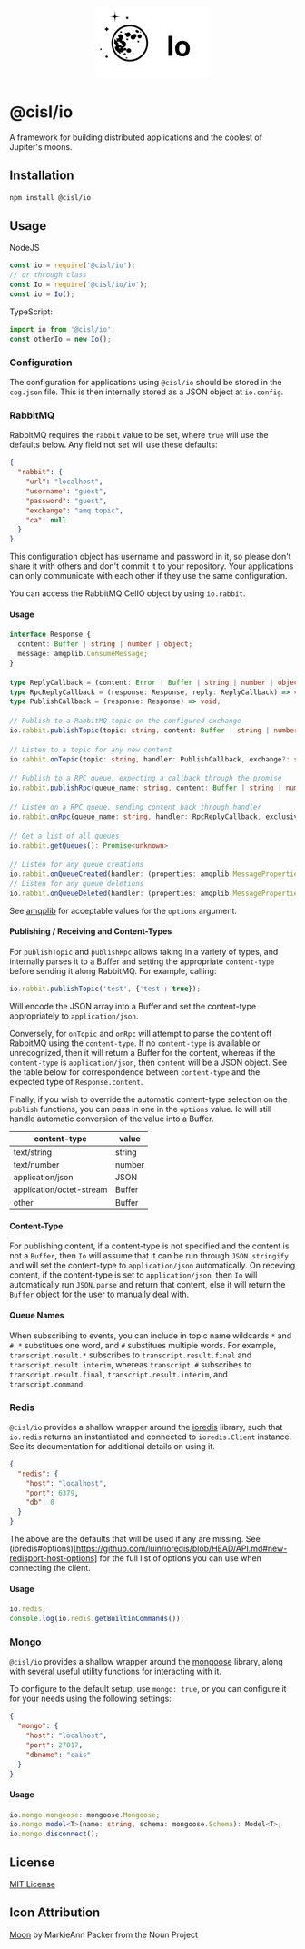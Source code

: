 <div style="text-align:center"><img src="img/moon.svg" style="width: 200px" /></div>

# @cisl/io

A framework for building distributed applications and the coolest of Jupiter's moons.

## Installation
```bash
npm install @cisl/io
```

## Usage
NodeJS
```js
const io = require('@cisl/io');
// or through class
const Io = require('@cisl/io/io');
const io = Io();
```

TypeScript:
```typescript
import io from '@cisl/io';
const otherIo = new Io();
```

### Configuration

The configuration for applications using `@cisl/io` should be stored in the `cog.json` file. This is then internally stored
as a JSON object at `io.config`.

### RabbitMQ
RabbitMQ requires the `rabbit` value to be set, where `true` will use the defaults below. Any field not set will use these defaults:
```json
{
  "rabbit": {
    "url": "localhost",
    "username": "guest",
    "password": "guest",
    "exchange": "amq.topic",
    "ca": null
  }
}
```
This configuration object has username and password in it, so please don't share it with others and don't commit it to your
repository. Your applications can only communicate with each other if they use the same configuration.

You can access the RabbitMQ CelIO object by using `io.rabbit`.

#### Usage
```typescript
interface Response {
  content: Buffer | string | number | object;
  message: amqplib.ConsumeMessage;
}

type ReplyCallback = (content: Error | Buffer | string | number | object) => void;
type RpcReplyCallback = (response: Response, reply: ReplyCallback) => void;
type PublishCallback = (response: Response) => void;

// Publish to a RabbitMQ topic on the configured exchange
io.rabbit.publishTopic(topic: string, content: Buffer | string | number | object, options: amqplib.Options.Publish = {}): Promise<boolean>

// Listen to a topic for any new content
io.rabbit.onTopic(topic: string, handler: PublishCallback, exchange?: string): Promise<Replies.Consume>

// Publish to a RPC queue, expecting a callback through the promise
io.rabbit.publishRpc(queue_name: string, content: Buffer | string | number | object, options: amqplib.Options.Publish = {}): Promise<Response>

// Listen on a RPC queue, sending content back through handler
io.rabbit.onRpc(queue_name: string, handler: RpcReplyCallback, exclusive = true): Promise<void>

// Get a list of all queues
io.rabbit.getQueues(): Promise<unknown>

// Listen for any queue creations
io.rabbit.onQueueCreated(handler: (properties: amqplib.MessageProperties) => void): void
// Listen for any queue deletions
io.rabbit.onQueueDeleted(handler: (properties: amqplib.MessageProperties) => void): void
```

See
[amqplib](http://www.squaremobius.net/amqp.node/channel_api.html#channel_publish) for acceptable
values for the `options` argument.

#### Publishing / Receiving and Content-Types

For `publishTopic` and `publishRpc` allows taking in a variety of types, and internally parses it to
a Buffer and setting the appropriate `content-type` before sending it along RabbitMQ. For example,
calling:
```js
io.rabbit.publishTopic('test', {'test': true});
```

Will encode the JSON array into a Buffer and set the content-type appropriately to `application/json`.

Conversely, for `onTopic` and `onRpc` will attempt to parse the content off RabbitMQ using the `content-type`.
If no `content-type` is available or unrecognized, then it will return a Buffer for the content, whereas if
the `content-type` is `application/json`, then `content` will be a JSON object. See the table below for correspondence
between `content-type` and the expected type of `Response.content`.

Finally, if you wish to override the automatic content-type selection on the `publish` functions, you can pass in one in
the `options` value. Io will still handle automatic conversion
of the value into a Buffer.

| content-type             | value  |
|--------------------------|--------|
| text/string              | string |
| text/number              | number |
| application/json         | JSON   |
| application/octet-stream | Buffer |
| other                    | Buffer |


#### Content-Type
For publishing content, if a content-type is not specified and the content is not a `Buffer`, then
`Io` will assume that it can be run through `JSON.stringify` and will set the content-type to
`application/json` automatically. On receving content, if the content-type is set to `application/json`,
then `Io` will automatically run `JSON.parse` and return that content, else it will return the `Buffer`
object for the user to manually deal with.

#### Queue Names
When subscribing to events, you can include in topic name wildcards `*` and `#`.
`*` substitues one word, and `#` substitues multiple words. For example, `transcript.result.*`
subscribes to `transcript.result.final` and `transcript.result.interim`, whereas `transcript.#` subscribes
to `transcript.result.final`, `transcript.result.interim`, and `transcript.command`.

### Redis

`@cisl/io` provides a shallow wrapper around the [ioredis](https://www.npmjs.com/package/ioredis) library,
such that `io.redis` returns an instantiated and connected to `ioredis.Client` instance. See its
documentation for additional details on using it.

```json
{
  "redis": {
    "host": "localhost",
    "port": 6379,
    "db": 0
  }
}
```
The above are the defaults that will be used if any are missing. See
(ioredis#options)[https://github.com/luin/ioredis/blob/HEAD/API.md#new-redisport-host-options] for
the full list of options you can use when connecting the client.

#### Usage
```javascript
io.redis;
console.log(io.redis.getBuiltinCommands());
```

### Mongo

`@cisl/io` provides a shallow wrapper around the [mongoose](https://www.npmjs.com/package/mongoose) library, along
with several useful utility functions for interacting with it.

To configure to the default setup, use `mongo: true`, or you can configure it for your needs using the following settings:
```json
{
  "mongo": {
    "host": "localhost",
    "port": 27017,
    "dbname": "cais"
  }
}
```

#### Usage
```typescript
io.mongo.mongoose: mongoose.Mongoose;
io.mongo.model<T>(name: string, schema: mongoose.Schema): Model<T>;
io.mongo.disconnect();
```

## License
[MIT License](LICENSE)

## Icon Attribution
[Moon](https://thenounproject.com/search/?q=moon&i=139166) by MarkieAnn Packer from the Noun Project
